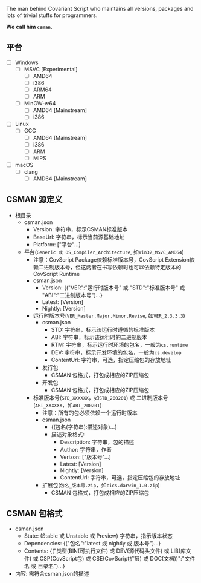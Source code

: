The man behind Covariant Script who maintains all versions, packages and lots of trivial stuffs for programmers.

**We call him `csman`.**

## 平台
- [ ] Windows
    - [ ] MSVC [Experimental]
        - [ ] AMD64
        - [ ] i386
        - [ ] ARM64
        - [ ] ARM
    - [ ] MinGW-w64
        - [ ] AMD64 [Mainstream]
        - [ ] i386
- [ ] Linux
    - [ ] GCC
        - [ ] AMD64 [Mainstream]
        - [ ] i386
        - [ ] ARM
        - [ ] MIPS
- [ ] macOS
    - [ ] clang
        - [ ] AMD64 [Mainstream]

## CSMAN 源定义
- 根目录
    - csman.json
        - Version: 字符串，标示CSMAN标准版本
        - BaseUrl: 字符串，标示当前源基础地址
        - Platform: ["平台"...]
    - 平台(`Generic 或 OS_Compiler_Architecture`, 如`Win32_MSVC_AMD64`)
        - 注意：CovScript Package依赖标准版本号，CovScript Extension依赖二进制版本号，但这两者在书写依赖时也可以依赖特定版本的CovScript Runtime
        - csman.json
            - Version: {("VER":"运行时版本号" 或 "STD":"标准版本号" 或 "ABI":"二进制版本号")...}
            - Latest: [Version]
            - Nightly: [Version]
        - 运行时版本号(`VER_Master.Major.Minor.Revise`, 如`VER_2.3.3.3`)
            - csman.json
                - STD: 字符串，标示该运行时遵循的标准版本
                - ABI: 字符串，标示该运行时的二进制版本
                - RTM: 字符串，标示运行时环境的包名，一般为`cs.runtime`
                - DEV: 字符串，标示开发环境的包名，一般为`cs.develop`
                - ContentUrl: 字符串，可选，指定压缩包的存放地址
            - 发行包
                - CSMAN 包格式，打包成相应的ZIP压缩包
            - 开发包
                - CSMAN 包格式，打包成相应的ZIP压缩包
        - 标准版本号(`STD_XXXXXX`，如`STD_200201`) 或 二进制版本号(`ABI_XXXXXX`，如`ABI_200201`)
            - 注意：所有的包必须依赖一个运行时版本
            - csman.json
                - {(包名(字符串):描述对象)...}
                - 描述对象格式:
                    - Description: 字符串，包的描述
                    - Author: 字符串，作者
                    - Verizon: ["版本号"...]
                    - Latest: [Version]
                    - Nightly: [Version]
                    - ContentUrl: 字符串，可选，指定压缩包的存放地址
            - 扩展包(`包名_版本号.zip`，如`cics.darwin_1.0.zip`)
                - CSMAN 包格式，打包成相应的ZIP压缩包

## CSMAN 包格式
- csman.json
    - State: (Stable 或 Unstable 或 Preview) 字符串，指示版本状态
    - Dependencies: {("包名":"latest 或 nightly 或 版本号")...}
    - Contents: {("类型(BIN(可执行文件) 或 DEV(源代码头文件) 或 LIB(库文件) 或 CSP(CovScript包) 或 CSE(CovScript扩展) 或 DOC(文档))":"文件名 或 目录名")...}
- 内容: 需符合csman.json的描述
